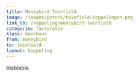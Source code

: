 ```yaml
---
title: Moneybird Twinfield
image: /images/@stock/twinfield-koppelingen.png
link_to: /koppeling/moneybird-twinfield
categorie: facturatie
klass: boekhoud 
from: moneybird
to: twinfield
layout: koppeling
---
```


blablabla